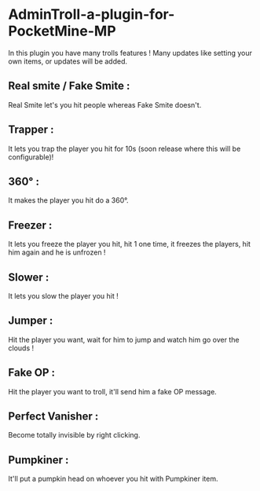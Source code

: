 # AdminTroll-a-plugin-for-PocketMine-MP

In this plugin you have many trolls features !
Many updates like setting your own items, or updates will be added.

## Real smite / Fake Smite :

Real Smite let's you hit people whereas Fake Smite doesn't.

## Trapper :

It lets you trap the player you hit for 10s (soon release where this will be configurable)!

## 360° :

It makes the player you hit do a 360°.

## Freezer :

It lets you freeze the player you hit, hit 1 one time, it freezes the players, hit him again and he is unfrozen !

## Slower :

It lets you slow the player you hit !

## Jumper :

Hit the player you want, wait for him to jump and watch him go over the clouds !

## Fake OP : 

Hit the player you want to troll, it'll send him a fake OP message.

## Perfect Vanisher :

Become totally invisible by right clicking.

## Pumpkiner :

It'll put a pumpkin head on whoever you hit with Pumpkiner item.

